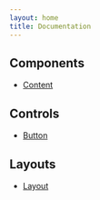 ```yaml
---
layout: home
title: Documentation
---
```


## Components
* [Content](/docs/components/content.html)

## Controls
* [Button](/docs/controls/button.html)

## Layouts
* [Layout](/docs/layouts/layout.html)